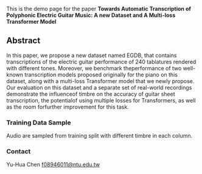 <!-- # End-to-End Automated Guitar Transcription with Deep Learning
## subtitle -->

This is the demo page for the paper **Towards Automatic Transcription of Polyphonic Electric Guitar Music: A new Dataset and A Multi-loss Transformer Model**

## Abstract
In this paper, we propose a new dataset named EGDB, that contains transcriptions of the electric guitar performance of 240 tablatures rendered with different tones. Moreover, we benchmark theperformance of two well-known transcription models proposed originally for the piano on this dataset, along with a multi-loss Transformer model that we newly propose. Our evaluation on this dataset and a separate set of real-world recordings demonstrate the influenceof timbre on the accuracy of guitar sheet transcription, the potentialof using multiple losses for Transformers, as well as the room forfurther improvement for this task.


### Training Data Sample
Audio are sampled from training split with different timbre in each column.

<!-- |   |DI|Marshall|Fender-twins|Mesa|
|1.|<audio src="Guitar_Transcription_sample/Training/0701_3_c_DI.wav" controls="" preload=""></audio>|<audio src="Guitar_Transcription_sample/Training/0701_3_c_marshall.wav" controls="" preload=""></audio>|<audio src="Guitar_Transcription_sample/Training/0701_3_c_ft.wav" controls="" preload=""></audio>|<audio src="Guitar_Transcription_sample/Training/0701_3_c_mesa.wav" controls="" preload=""></audio>|
|2.|<audio src="Guitar_Transcription_sample/Training/0503_1_a_DI.wav" controls="" preload=""></audio>|<audio src="Guitar_Transcription_sample/Training/0503_1_a_marshall.wav" controls="" preload=""></audio>|<audio src="Guitar_Transcription_sample/Training/0503_1_a_ft.wav" controls="" preload=""></audio>|<audio src="Guitar_Transcription_sample/Training/0503_1_a_mesa.wav" controls="" preload=""></audio>|



### Realistic Data Transcription

|Source|Proposed model|
|<audio src="Guitar_Transcription_sample/RealData/clip1.wav" controls="" preload=""></audio>|<audio src="Guitar_Transcription_sample/RealDataTranscription/clip1.wav" controls="" preload=""></audio>|
|<audio src="Guitar_Transcription_sample/RealData/clip2.wav" controls="" preload=""></audio>|<audio src="Guitar_Transcription_sample/RealDataTranscription/clip2.wav" controls="" preload=""></audio>|
|<audio src="Guitar_Transcription_sample/RealData/clip3.wav" controls="" preload=""></audio>|<audio src="Guitar_Transcription_sample/RealDataTranscription/clip3.wav" controls="" preload=""></audio>|
|<audio src="Guitar_Transcription_sample/RealData/clip4.wav" controls="" preload=""></audio>|<audio src="Guitar_Transcription_sample/RealDataTranscription/clip4.wav" controls="" preload=""></audio>|
|<audio src="Guitar_Transcription_sample/RealData/clip5.wav" controls="" preload=""></audio>|<audio src="Guitar_Transcription_sample/RealDataTranscription/clip5.wav" controls="" preload=""></audio>| -->




<!-- ### Dataset
<a href="https://drive.google.com/drive/folders/1ZEy5dytEDquxyf_WYDhKgadSCgPsq_tD?usp=sharing">Google Drive Link</a> -->

### Contact
Yu-Hua Chen f08946011@ntu.edu.tw
